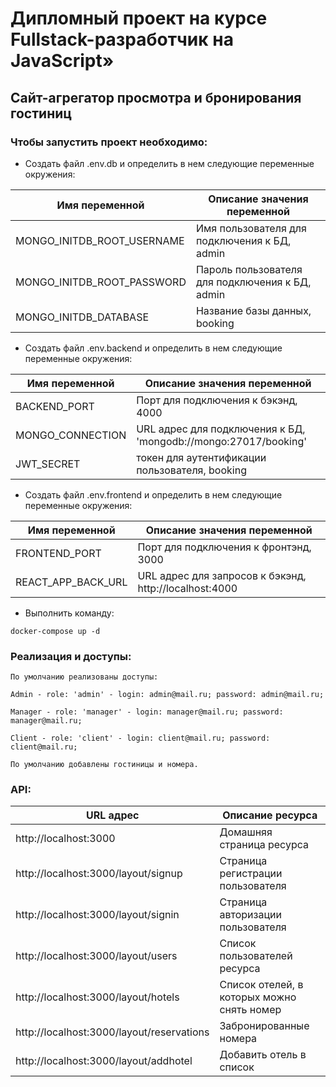 # Дипломный проект на курсе Fullstack-разработчик на JavaScript»

## Cайт-агрегатор просмотра и бронирования гостиниц

### Чтобы запустить проект необходимо:

- Создать файл .env.db и определить в нем следующие переменные окружения: 

| Имя переменной             | Описание значения переменной                                                              |
|----------------------------|-------------------------------------------------------------------------------------------|
| MONGO_INITDB_ROOT_USERNAME | Имя пользователя для подключения к БД, admin                                              |
| MONGO_INITDB_ROOT_PASSWORD | Пароль пользователя для подключения к БД, admin                                           |
| MONGO_INITDB_DATABASE      | Название базы данных, booking                                                             |

- Создать файл .env.backend и определить в нем следующие переменные окружения: 

| Имя переменной             | Описание значения переменной                                                              |
|----------------------------|-------------------------------------------------------------------------------------------|
| BACKEND_PORT               | Порт для подключения к бэкэнд, 4000                                                       |
| MONGO_CONNECTION           | URL адрес для подключения к БД, 'mongodb://mongo:27017/booking'                           |
| JWT_SECRET                 | токен для аутентификации пользователя, booking                                            |

- Создать файл .env.frontend и определить в нем следующие переменные окружения: 

| Имя переменной             | Описание значения переменной                                                              |
|----------------------------|-------------------------------------------------------------------------------------------|
| FRONTEND_PORT              | Порт для подключения к фронтэнд, 3000                                                     |
| REACT_APP_BACK_URL         | URL адрес для запросов к бэкэнд, http://localhost:4000                                    |

- Выполнить команду:

``` docker-compose up -d ```

### Реализация и доступы:
    По умолчанию реализованы доступы:
    
    Admin - role: 'admin' - login: admin@mail.ru; password: admin@mail.ru;

    Manager - role: 'manager' - login: manager@mail.ru; password: manager@mail.ru;

    Client - role: 'client' - login: client@mail.ru; password: client@mail.ru;

    По умолчанию добавлены гостиницы и номера.

### API:

| URL адрес                                    | Описание ресурса                                                                          |
|----------------------------------------------|-------------------------------------------------------------------------------------------|
| http://localhost:3000                        | Домашняя страница ресурса                                                                 |
| http://localhost:3000/layout/signup          | Страница регистрации пользователя                                                         |
| http://localhost:3000/layout/signin          | Страница авторизации пользователя                                                         |
| http://localhost:3000/layout/users           | Список пользователей ресурса                                                              |
| http://localhost:3000/layout/hotels          | Список отелей, в которых можно снять номер                                                |
| http://localhost:3000/layout/reservations    | Забронированные номера                                                                    |
| http://localhost:3000/layout/addhotel        | Добавить отель в список                                                                   |
